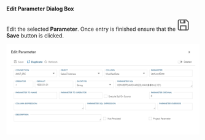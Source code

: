 #### Edit Parameter Dialog Box

Edit the selected **Parameter**.  Once entry is finished ensure that the <img class="icon-inline" src="images/svg-icons/save.svg" /> **Save** button is clicked.

![Edit Parameter Dialog Box -mtb-20-image](images/bimlflex-app-dialog-edit-parameter.png "Edit Parameter Dialog Box")
